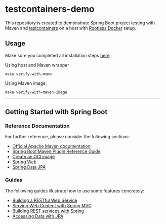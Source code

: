 # testcontainers-demo

This repository is created to demonstrate Spring Boot project testing with Maven and [testcontainers](https://github.com/testcontainers/testcontainers-java/) on a host with [Rootless Docker](https://docs.docker.com/engine/security/rootless/) setup.

## Usage

Make sure you completed all installation steps [here](https://docs.docker.com/engine/security/rootless/#install)

Using host and Maven wrapper
```shell
make verify-with-mvnw
```

Using Maven image:
```shell
make verify-with-maven-image
```

---
## Getting Started with Spring Boot

### Reference Documentation
For further reference, please consider the following sections:

* [Official Apache Maven documentation](https://maven.apache.org/guides/index.html)
* [Spring Boot Maven Plugin Reference Guide](https://docs.spring.io/spring-boot/docs/2.4.2/maven-plugin/reference/html/)
* [Create an OCI image](https://docs.spring.io/spring-boot/docs/2.4.2/maven-plugin/reference/html/#build-image)
* [Spring Web](https://docs.spring.io/spring-boot/docs/2.4.2/reference/htmlsingle/#boot-features-developing-web-applications)
* [Spring Data JPA](https://docs.spring.io/spring-boot/docs/2.4.2/reference/htmlsingle/#boot-features-jpa-and-spring-data)

### Guides
The following guides illustrate how to use some features concretely:

* [Building a RESTful Web Service](https://spring.io/guides/gs/rest-service/)
* [Serving Web Content with Spring MVC](https://spring.io/guides/gs/serving-web-content/)
* [Building REST services with Spring](https://spring.io/guides/tutorials/bookmarks/)
* [Accessing Data with JPA](https://spring.io/guides/gs/accessing-data-jpa/)

